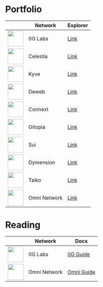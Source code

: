 # Portfolio

|  | Network | Explorer |
|------|----------|---------------------|
| <img src="https://img.cryptorank.io/coins/0_g_labs1711467106027.png" width="50"/> | 0G Labs | [Link](https://testnet.0g.explorers.guru/validator/0gvaloper16hjxsymhx3d7wvaqm8jh25q684r8202hwu5gl7) |
| <img src="https://encrypted-tbn0.gstatic.com/images?q=tbn:ANd9GcQa-hfV1QPNeDmoXoOvoo5VAUlRIYn6Idm5pA&s" width="50"/> | Celestia | [Link](https://celestia.explorers.guru/validator/celestiavaloper1hu24jt4h5a62s3durjrclu0hn32pafajtq9j4u) |
| <img src="https://encrypted-tbn0.gstatic.com/images?q=tbn:ANd9GcQgk22eqUnuYk0hH8U3jP1KmflfbUzJQqBceA&s" width="50"/> | Kyve | [Link](https://kyve.explorers.guru/validator/kyvevaloper1s7avjl968dwcnkzpruhx9j4q90t7jsh2srewkm) |
| <img src="https://static.wixstatic.com/media/a5afc9_7787d8cfcec24c5abf51019a3646aa72~mv2.png/v1/fit/w_2500,h_1330,al_c/a5afc9_7787d8cfcec24c5abf51019a3646aa72~mv2.png" width="50"/> | Deweb | [Link](https://dws.explorers.guru/validator/dewebvaloper1sxf9025rkhhjycr2t75c68p8h5952krghmv776) |
| <img src="https://avatars.githubusercontent.com/u/29290126?s=200&v=4" width="50"/> | Connext | [Link](https://testnet.amarok.connextscan.io/router/0xa56856A21Db19659fBd232Da42a28c221f30FeF9) |
| <img src="https://assets.coingecko.com/coins/images/30392/large/0r9YJOJW_400x400.png?1696529281" width="50"/> | Gitopia | [Link](https://gitopia.explorers.guru/validator/gitopiavaloper1qmhdyr4tvn967ya4aks53t7r9gsepjmmsx6qla) |
| <img src="https://s2.coinmarketcap.com/static/img/coins/200x200/20947.png" width="50"/> | Sui | [Link]() |
| <img src="https://s2.coinmarketcap.com/static/img/coins/200x200/28932.png" width="50"/> | Dymension | [Link]() |
| <img src="https://encrypted-tbn0.gstatic.com/images?q=tbn:ANd9GcRaGb9LzXBR54wHP9gi7JnJ0Wz-uf1fzxzU9A&s" width="50"/> | Taiko | [Link]() |
| <img src="https://img.cryptorank.io/coins/omni_network1712911889767.png" width="50"/> | Omni Network | [Link]() |



# Reading

|  | Network | Docs |
|------|----------|---------------------|
| <img src="https://img.cryptorank.io/coins/0_g_labs1711467106027.png" width="50"/> | 0G Labs | [0G Guide]() |
| <img src="https://img.cryptorank.io/coins/omni_network1712911889767.png" width="50"/> | Omni Network | [Omni Guide]() |
